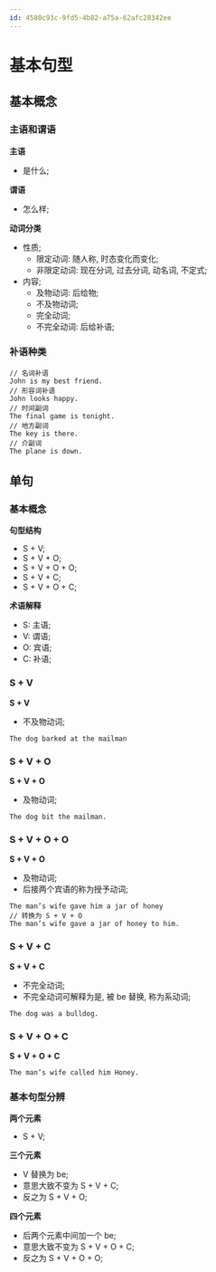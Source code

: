 ```yaml
---
id: 4580c93c-9fd5-4b82-a75a-62afc28342ee
---
```


# 基本句型

## 基本概念

### 主语和谓语

**主语**

- 是什么;

**谓语**

- 怎么样;

**动词分类**

- 性质;
  - 限定动词: 随人称, 时态变化而变化;
  - 非限定动词: 现在分词, 过去分词, 动名词, 不定式;
- 内容;
  - 及物动词: 后给物;
  - 不及物动词;
  - 完全动词;
  - 不完全动词: 后给补语;

### 补语种类

```
// 名词补语
John is my best friend.
// 形容词补语
John looks happy.
// 时间副词
The final game is tonight.
// 地方副词
The key is there.
// 介副词
The plane is down.
```

## 单句

### 基本概念

**句型结构**

- S + V;
- S + V + O;
- S + V + O + O;
- S + V + C;
- S + V + O + C;

**术语解释**

- S: 主语;
- V: 谓语;
- O: 宾语;
- C: 补语;

### S + V

**S + V**

- 不及物动词;

```
The dog barked at the mailman
```

### S + V + O

**S + V + O**

- 及物动词;

```
The dog bit the mailman.
```

### S + V + O + O

**S + V + O**

- 及物动词;
- 后接两个宾语的称为授予动词;

```
The man’s wife gave him a jar of honey
// 转换为 S + V + O
The man’s wife gave a jar of honey to him.
```

### S + V + C

**S + V + C**

- 不完全动词;
- 不完全动词可解释为是, 被 be 替换, 称为系动词;

```
The dog was a bulldog.
```

### S + V + O + C

**S + V + O + C**

```
The man’s wife called him Honey.
```

### 基本句型分辨

**两个元素**

- S + V;

**三个元素**

- V 替换为 be;
- 意思大致不变为 S + V + C;
- 反之为 S + V + O;

**四个元素**

- 后两个元素中间加一个 be;
- 意思大致不变为 S + V + O + C;
- 反之为 S + V + O + O;
